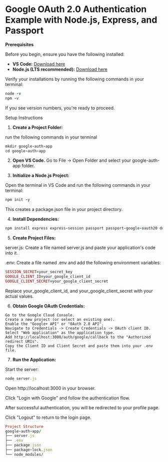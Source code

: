 # Google OAuth 2.0 Authentication Example with Node.js, Express, and Passport

 **Prerequisites**

Before you begin, ensure you have the following installed:

-   **VS Code:** [Download here](https://code.visualstudio.com/)
-   **Node.js (LTS recommended):** [Download here](https://nodejs.org/)

Verify your installations by running the following commands in your terminal:

````ruby
node -v
npm -v
````
If you see version numbers, you're ready to proceed.

Setup Instructions  

1. **Create a Project Folder:**

run the following commands in your terminal
````ruby
mkdir google-auth-app
cd google-auth-app
````

2. **Open VS Code.**
Go to File -> Open Folder and select your google-auth-app folder.
 

3. **Initialize a Node.js Project:**

Open the terminal in VS Code and run the following commands in your terminal:

````ruby
npm init -y
````
This creates a package.json file in your project directory.

4. **Install Dependencies:**

````ruby
npm install express express-session passport passport-google-oauth20 dotenv
````

5. **Create Project Files:**

server.js: Create a file named server.js and paste your application's code into it.

.env: Create a file named .env and add the following environment variables:

````ruby
SESSION_SECRET=your_secret_key
GOOGLE_CLIENT_ID=your_google_client_id
GOOGLE_CLIENT_SECRET=your_google_client_secret
````
Replace your_google_client_id, and your_google_client_secret with your actual values.

6. **Obtain Google OAuth Credentials:**
```
Go to the Google Cloud Console.
Create a new project (or select an existing one).   
Enable the "Google+ API" or "OAuth 2.0 API".   
Navigate to Credentials -> Create Credentials -> OAuth client ID.
Select "Web application" as the application type.
Add http://localhost:3000/auth/google/callback to the "Authorized redirect URIs".
Copy the Client ID and Client Secret and paste them into your .env file.
```
7. **Run the Application:**

Start the server:
````ruby
node server.js
````
Open http://localhost:3000 in your browser.

Click "Login with Google" and follow the authentication flow.

After successful authentication, you will be redirected to your profile page.

Click "Logout" to return to the login page.
````ruby
Project Structure
google-auth-app/
├── server.js
├── .env
├── package.json
├── package-lock.json
└── node_modules/
````
